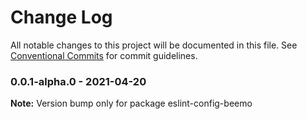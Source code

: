 # Change Log

All notable changes to this project will be documented in this file.
See [Conventional Commits](https://conventionalcommits.org) for commit guidelines.

### 0.0.1-alpha.0 - 2021-04-20

**Note:** Version bump only for package eslint-config-beemo
